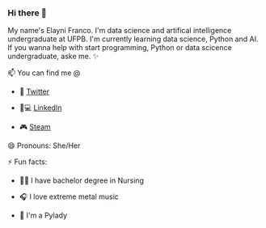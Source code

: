 ### Hi there 🌠

My name's Elayni Franco. I'm data science and artifical intelligence undergraduate at UFPB. I'm currently learning data science, Python and AI.
If you wanna help with start programming, Python or data scicence undergraduate, aske me. ✨

📫 You can find me @

- 🐣 [Twitter](https://twitter.com/francoelayni)

- 👤💻 [LinkedIn](https://www.linkedin.com/in/elaynifranco/)

- 🎮 [Steam](https://steamcommunity.com/id/colddarkmatter/)

 😄 Pronouns: She/Her

 ⚡ Fun facts:

- :woman_health_worker: I have bachelor degree in Nursing 

- 🎧 I love extreme metal music 

- 🐍 I'm a Pylady


